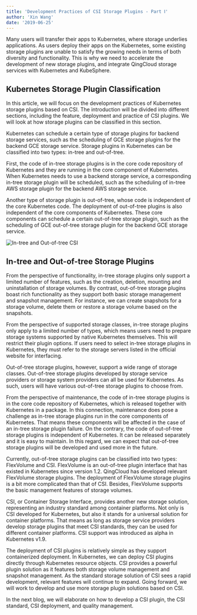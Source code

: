 ```yaml
---
title: 'Development Practices of CSI Storage Plugins - Part Ⅰ'
author: 'Xin Wang'
date: '2019-06-25'
---
```


Many users will transfer their apps to Kubernetes, where storage underlies applications. As users deploy their apps on the Kubernetes, some existing storage plugins are unable to satisfy the growing needs in terms of both diversity and functionality. This is why we need to accelerate the development of new storage plugins, and integrate QingCloud storage services with Kubernetes and KubeSphere.

## Kubernetes Storage Plugin Classification

In this article, we will focus on the development practices of Kubernetes storage plugins based on CSI. The introduction will be divided into different sections, including the feature, deployment and practice of CSI plugins. We will look at how storage plugins can be classified in this section.

Kubernetes can schedule a certain type of storage plugins for backend storage services, such as the scheduling of GCE storage plugins for the backend GCE storage service. Storage plugins in Kubernetes can be classified into two types: in-tree and out-of-tree.

First, the code of in-tree storage plugins is in the core code repository of Kubernetes and they are running in the core component of Kubernetes. When Kubernetes needs to use a backend storage service, a corresponding in-tree storage plugin will be scheduled, such as the scheduling of in-tree AWS storage plugin for the backend AWS storage service.

Another type of storage plugin is out-of-tree, whose code is independent of the core Kubernetes code. The deployment of out-of-tree plugins is also independent of the core components of Kubernetes. These core components can schedule a certain out-of-tree storage plugin, such as the scheduling of GCE out-of-tree storage plugin for the backend GCE storage service.

![In-tree and Out-of-tree CSI](https://pek3b.qingstor.com/kubesphere-docs/png/20200611113049.png)

## In-tree and Out-of-tree Storage Plugins

From the perspective of functionality, in-tree storage plugins only support a limited number of features, such as the creation, deletion, mounting and uninstallation of storage volumes. By contrast, out-of-tree storage plugins boast rich functionality as they support both basic storage management and snapshot management. For instance, we can create snapshots for a storage volume, delete them or restore a storage volume based on the snapshots.

From the perspective of supported storage classes, in-tree storage plugins only apply to a limited number of types, which means users need to prepare storage systems supported by native Kubernetes themselves. This will restrict their plugin options. If users need to select in-tree storage plugins in Kubernetes, they must refer to the storage servers listed in the official website for interfacing.

Out-of-tree storage plugins, however, support a wide range of storage classes. Out-of-tree storage plugins developed by storage service providers or storage system providers can all be used for Kubernetes. As such, users will have various out-of-tree storage plugins to choose from.

From the perspective of maintenance, the code of in-tree storage plugins is in the core code repository of Kubernetes, which is released together with Kubernetes in a package. In this connection, maintenance does pose a challenge as in-tree storage plugins run in the core components of Kubernetes. That means these components will be affected in the case of an in-tree storage plugin failure. On the contrary, the code of out-of-tree storage plugins is independent of Kubernetes. It can be released separately and it is easy to maintain. In this regard, we can expect that out-of-tree storage plugins will be developed and used more in the future.

Currently, out-of-tree storage plugins can be classified into two types: FlexVolume and CSI. FlexVolume is an out-of-tree plugin interface that has existed in Kubernetes since version 1.2. QingCloud has developed relevant FlexVolume storage plugins. The deployment of FlexVolume storage plugins is a bit more complicated than that of CSI. Besides, FlexVolume supports the basic management features of storage volumes.

CSI, or Container Storage Interface, provides another new storage solution, representing an industry standard among container platforms. Not only is CSI developed for Kubernetes, but also it stands for a universal solution for container platforms. That means as long as storage service providers develop storage plugins that meet CSI standards, they can be used for different container platforms. CSI support was introduced as alpha in Kubernetes v1.9.

The deployment of CSI plugins is relatively simple as they support containerized deployment. In Kubernetes, we can deploy CSI plugins directly through Kubernetes resource objects. CSI provides a powerful plugin solution as it features both storage volume management and snapshot management. As the standard storage solution of CSI sees a rapid development, relevant features will continue to expand. Going forward, we will work to develop and use more storage plugin solutions based on CSI.

In the next blog, we will elaborate on how to develop a CSI plugin, the CSI standard, CSI deployment, and quality management.
